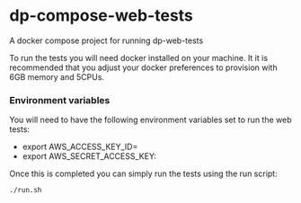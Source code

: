 # dp-compose-web-tests

A docker compose project for running dp-web-tests

To run the tests you will need docker installed on your machine.
It it is recommended that you adjust your docker preferences to provision with
6GB memory and 5CPUs.

### Environment variables

You will need to have the following environment variables set to run the web tests:

- export AWS_ACCESS_KEY_ID=<YOUR ACCESS KEY>
- export AWS_SECRET_ACCESS_KEY:<YOUR SECRET KEY>

Once this is completed you can simply run the tests using the run script:

`./run.sh`
